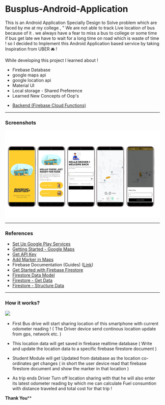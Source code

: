 # Busplus-Android-Application

This is an Android Application Specially Design to Solve problem which are faced by me at my college , " We are not able to track Live location of bus because of it . we always have a fear to miss a bus to college or some time if bus get late we have to wait for a long time on road which is waste of time ! so I decided to Implement this Android Application based service by taking Inspiration from UBER 🚘 ! 

While developing this project I learned about ! <ul><li>Firebase Database</li><li>google maps api</li><li> google location api</li> <li>Material UI </li> <li> Local storage - Shared Preference </li>
	<li> Learned New Concepts of Oop's</li> </ul> 


- [Backend (Firebase Cloud Functions)](#)

***
### Screenshots
![](Busplus.png)


***
### References
- [Set Up Google Play Services](https://developers.google.com/android/guides/setup)
- [Getting Started - Google Maps](https://developers.google.com/maps/documentation/android-api/start)
- [Get API Key](https://developers.google.com/maps/documentation/android-api/signup)
- [Add Marker in Maps](https://developers.google.com/maps/documentation/android-api/map-with-marker)
- Firebase Documentation (Guides) ([Link](https://firebase.google.com/docs/guides/))
- [Get Started with Firebase Firestore](https://firebase.google.com/docs/firestore/quickstart)
- [Firestore Data Model](https://firebase.google.com/docs/firestore/data-model)
- [Firestore - Get Data](https://firebase.google.com/docs/firestore/query-data/get-data)
- [Firestore - Structure Data](https://firebase.google.com/docs/firestore/manage-data/structure-data)

***
### How it works?
![](images/hiw.png)

- First Bus drive will start sharing location of this smartphone with current odometer reading !
  ( The Driver device send continous location update from gps, network etc. )

- This location data will get saved in firebase realtime database 
  ( Write and update the location data to a specific firebase firestore document )
  
- Student Module will get Updated from database as the location co-ordinates get changes
  ( in short  the user device read that firebase firestore document and show the marker in that location )

- As trip ends Driver Turn off location sharing with that he will also enter its latest odometer reading by which me can calculate Fuel       consumtion with distance traveled and total cost for that trip !

 ****************************************************Thank You******************************************************
